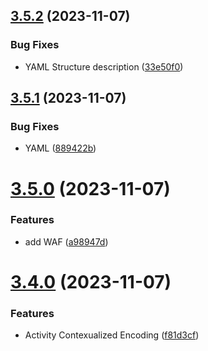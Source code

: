 ## [3.5.2](https://github.com/devsecopsmaturitymodel/DevSecOps-MaturityModel/compare/v3.5.1...v3.5.2) (2023-11-07)


### Bug Fixes

* YAML Structure description ([33e50f0](https://github.com/devsecopsmaturitymodel/DevSecOps-MaturityModel/commit/33e50f0fb168c5c91b4fedb5a2a7d5e8a4ac0a80))

## [3.5.1](https://github.com/devsecopsmaturitymodel/DevSecOps-MaturityModel/compare/v3.5.0...v3.5.1) (2023-11-07)


### Bug Fixes

* YAML ([889422b](https://github.com/devsecopsmaturitymodel/DevSecOps-MaturityModel/commit/889422b791cf141838e2ec637406a14d8849ff6a))

# [3.5.0](https://github.com/devsecopsmaturitymodel/DevSecOps-MaturityModel/compare/v3.4.0...v3.5.0) (2023-11-07)


### Features

* add WAF ([a98947d](https://github.com/devsecopsmaturitymodel/DevSecOps-MaturityModel/commit/a98947da41691e23af255cad8778208db09ccc53))

# [3.4.0](https://github.com/devsecopsmaturitymodel/DevSecOps-MaturityModel/compare/v3.3.0...v3.4.0) (2023-11-07)


### Features

* Activity Contexualized Encoding ([f81d3cf](https://github.com/devsecopsmaturitymodel/DevSecOps-MaturityModel/commit/f81d3cfedd013b579fac73e1b62bb57dfbc5a7a3))
